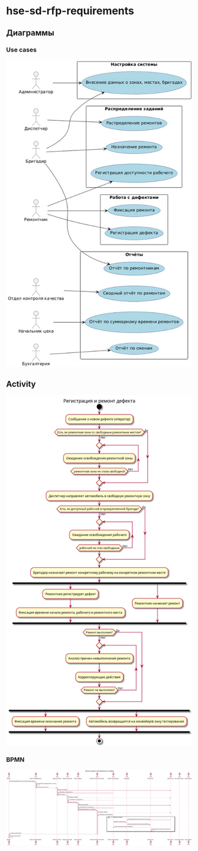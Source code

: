 # hse-sd-rfp-requirements
## Диаграммы


### Use cases

![Диаграмма случаев использования](../images/use_cases.png)

## Activity

![Диаграмма активности](../images/activity.png)

### BPMN

![BPMN диаграмма](../images/bpmn.png)

